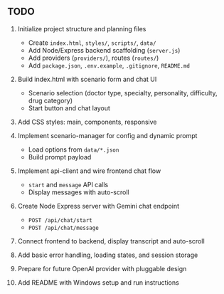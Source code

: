 ## TODO

1) Initialize project structure and planning files
   - Create `index.html`, `styles/`, `scripts/`, `data/`
   - Add Node/Express backend scaffolding (`server.js`)
   - Add providers (`providers/`), routes (`routes/`)
   - Add `package.json`, `.env.example`, `.gitignore`, `README.md`

2) Build index.html with scenario form and chat UI
   - Scenario selection (doctor type, specialty, personality, difficulty, drug category)
   - Start button and chat layout

3) Add CSS styles: main, components, responsive

4) Implement scenario-manager for config and dynamic prompt
   - Load options from `data/*.json`
   - Build prompt payload

5) Implement api-client and wire frontend chat flow
   - `start` and `message` API calls
   - Display messages with auto-scroll

6) Create Node Express server with Gemini chat endpoint
   - `POST /api/chat/start`
   - `POST /api/chat/message`

7) Connect frontend to backend, display transcript and auto-scroll

8) Add basic error handling, loading states, and session storage

9) Prepare for future OpenAI provider with pluggable design

10) Add README with Windows setup and run instructions


